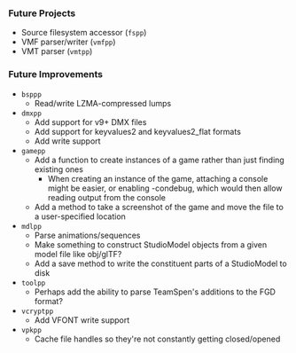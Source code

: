 ### Future Projects

- Source filesystem accessor (`fspp`)
- VMF parser/writer (`vmfpp`)
- VMT parser (`vmtpp`)

### Future Improvements

- `bsppp`
  - Read/write LZMA-compressed lumps
- `dmxpp`
  - Add support for v9+ DMX files
  - Add support for keyvalues2 and keyvalues2_flat formats
  - Add write support
- `gamepp`
  - Add a function to create instances of a game rather than just finding existing ones
    - When creating an instance of the game, attaching a console might be easier, or enabling -condebug,
      which would then allow reading output from the console
  - Add a method to take a screenshot of the game and move the file to a user-specified location
- `mdlpp`
  - Parse animations/sequences
  - Make something to construct StudioModel objects from a given model file like obj/glTF?
  - Add a save method to write the constituent parts of a StudioModel to disk
- `toolpp`
  - Perhaps add the ability to parse TeamSpen's additions to the FGD format?
- `vcryptpp`
  - Add VFONT write support
- `vpkpp`
  - Cache file handles so they're not constantly getting closed/opened
